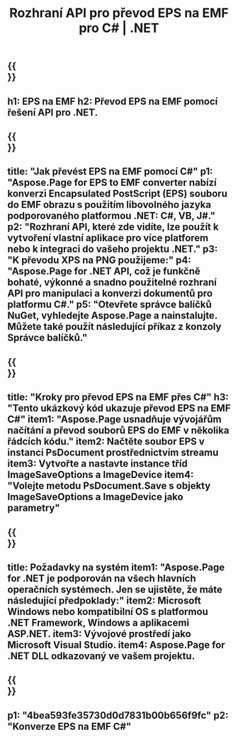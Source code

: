 ﻿---
translation: true
template: /_templates/_conversion-child-net.md
title: Rozhraní API pro převod EPS na EMF pro C# |  .NET
url: /net/conversion/eps-to-emf/
description: Ukázkový kód pro převod EPS na EMF C#. Použijte ukázkový kód API pro dávkový převod souborů EPS na EMF v rámci VB.NET, Asp.NET nebo jakékoli aplikace založené na .NET.
informat: EPS
outformat: EMF
otherformats: XPS PS
---

{{<section banner>}}
---
h1: EPS na EMF
h2: Převod EPS na EMF pomocí řešení API pro .NET.
---

{{<section overview>}}
---
title: "Jak převést EPS na EMF pomocí C#"
p1: "Aspose.Page for EPS to EMF converter nabízí konverzi Encapsulated PostScript (EPS) souboru do EMF obrazu s použitím libovolného jazyka podporovaného platformou .NET: C#, VB, J#."
p2: "Rozhraní API, které zde vidíte, lze použít k vytvoření vlastní aplikace pro více platforem nebo k integraci do vašeho projektu .NET."
p3: "K převodu XPS na PNG použijeme:"
p4: "Aspose.Page for .NET API, což je funkčně bohaté, výkonné a snadno použitelné rozhraní API pro manipulaci a konverzi dokumentů pro platformu C#."
p5: "Otevřete správce balíčků NuGet, vyhledejte Aspose.Page a nainstalujte. Můžete také použít následující příkaz z konzoly Správce balíčků."
---

{{<section feature1>}}
---
title: "Kroky pro převod EPS na EMF přes C#"
h3: "Tento ukázkový kód ukazuje převod EPS na EMF C#"
item1: "Aspose.Page usnadňuje vývojářům načítání a převod souborů EPS do EMF v několika řádcích kódu."
item2: Načtěte soubor EPS v instanci PsDocument prostřednictvím streamu
item3: Vytvořte a nastavte instance tříd ImageSaveOptions a ImageDevice
item4: "Volejte metodu PsDocument.Save s objekty ImageSaveOptions a ImageDevice jako parametry"
---

{{<section feature2>}}
---
title: Požadavky na systém
item1: "Aspose.Page for .NET je podporován na všech hlavních operačních systémech. Jen se ujistěte, že máte následující předpoklady:"
item2: Microsoft Windows nebo kompatibilní OS s platformou .NET Framework, Windows a aplikacemi ASP.NET.
item3: Vývojové prostředí jako Microsoft Visual Studio.
item4: Aspose.Page for .NET DLL odkazovaný ve vašem projektu.
---

{{<section gist>}}
---
p1: "4bea593fe35730d0d7831b00b656f9fc"
p2: "Konverze EPS na EMF C#"
---
